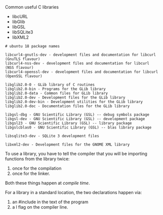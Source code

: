 Common useful C libraries

- libcURL
- libGlib
- libGSL
- libSQLite3
- libXML2

```
# ubuntu 18 package names

libcurl4-gnutls-dev - development files and documentation for libcurl (GnuTLS flavour)
libcurl4-nss-dev - development files and documentation for libcurl (NSS flavour)
libcurl4-openssl-dev - development files and documentation for libcurl (OpenSSL flavour)

libglib2.0-0 - GLib library of C routines
libglib2.0-bin - Programs for the GLib library
libglib2.0-data - Common files for GLib library
libglib2.0-dev - Development files for the GLib library
libglib2.0-dev-bin - Development utilities for the GLib library
libglib2.0-doc - Documentation files for the GLib library

libgsl-dbg - GNU Scientific Library (GSL) -- debug symbols package
libgsl-dev - GNU Scientific Library (GSL) -- development package
libgsl23 - GNU Scientific Library (GSL) -- library package
libgslcblas0 - GNU Scientific Library (GSL) -- blas library package

libsqlite3-dev - SQLite 3 development files

libxml2-dev - Development files for the GNOME XML library
```

To use a library, you have to tell the compiler that you will be importing
functions from the library twice:

1. once for the compilation
1. once for the linker.

Both these things happen at _compile time_.

For a library in a standard location, the two declarations happen via:

1. an #include in the text of the program
1. a l flag on the compiler line.
